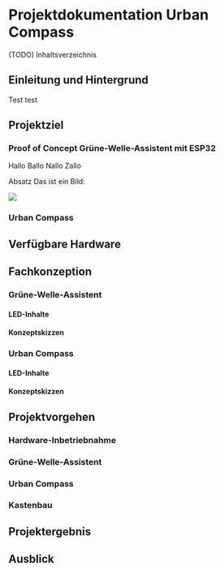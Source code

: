 # Projektdokumentation Urban Compass

(TODO) Inhaltsverzeichnis

## Einleitung und Hintergrund

Test test

## Projektziel

### Proof of Concept Grüne-Welle-Assistent mit ESP32

Hallo Ballo Nallo Zallo

Absatz
 Das ist ein Bild:

![](RackMultipart20220919-1-r7wqf3_html_b9eaa5f543376baf.jpg)

### Urban Compass

## Verfügbare Hardware

## Fachkonzeption

### Grüne-Welle-Assistent

#### LED-Inhalte

#### Konzeptskizzen

### Urban Compass

#### LED-Inhalte

#### Konzeptskizzen

## Projektvorgehen

### Hardware-Inbetriebnahme

### Grüne-Welle-Assistent

### Urban Compass

### Kastenbau

## Projektergebnis

## Ausblick
